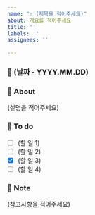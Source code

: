 ```yaml
---
name: "⚠️ (제목을 적어주세요)"
about: 개요를 적어주세요
title: ''
labels: ''
assignees: ''

---
```


### 📅 (날짜 -  YYYY.MM.DD)

### 📢 About
(설명을 적어주세요)

### 📜 To do
- [ ] (할 일 1)
- [ ] (할 일 2)
- [X] (할 일 3)
- [ ] (할 일 4)

### 🔖 Note
(참고사항을 적어주세요)